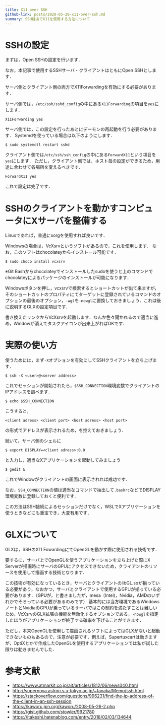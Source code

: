 ```yaml
---
title: X11 over SSH
github-link: posts/2020-05-28-x11-over-ssh.md
summary: SSH経由でX11を使用する方法について
---
```


# SSHの設定
まずは，Open SSHの設定を行います．

なお，本記事で使用するSSHサーバ・クライアントはともにOpen SSHとします．

サーバ側とクライアント側の両方でX11Forwardingを有効にする必要があります．

サーバ側では，`/etc/ssh/sshd_config`の中にある`X11Forwarding`の項目を`yes`にします．

```sshd_config
X11Forwarding yes
```

サーバ側では，この設定を行ったあとにデーモンの再起動を行う必要があります．
Systemdを使っている場合は以下のようにします．

```shell
$ sudo systemctl restart sshd
```

クライアント側では`/etc/ssh/ssh_config`の中にある`ForwardX11`という項目を`yes`にします．
ただし，クライアント側では，ホスト毎の設定ができるため，用途に合わせて各場所を変えるべきです．

```ssh_config
ForwardX11 yes
```

これで設定は完了です．

# SSHのクライアントを動かすコンピュータにXサーバを整備する
Linuxであれば，普通にxorgを使用すれば良いです．

Windowsの場合は，VcXsrvというソフトがあるので，これを使用します．
なお，このソフトはchocolateyからインストール可能です．

```shell
$ sudo choco install vcxsrv
```

※Git Bashからchocolateyでインストールしたsudoを使うと上のコマンドでchocolateyによるパッケージのインストールが可能になります．

Windowsボタンを押し，vcxsrvで検索するとショートカットが出て来ますが，そのショートカットのプロパティにてターゲットに登録されているコマンドのオプションの最後のオプション，`-wgl`を`-nowgl`に置換しておきましょう．これは後に説明するGLXの設定項目です．

書き換えたリンクからVcXsrvを起動します．なんか色々聞かれるので適当に進め，Windowが消えてタスクアイコンが出来上がればOKです．

# 実際の使い方
使うためには，まず`-X`オプションを有効にしてSSHクライアントを立ち上げます．

```shell
$ ssh -X <user>@<server address>
```

これでセッションが開始されたら，`$SSH_CONNECTION`環境変数でクライアントのIPアドレスを調べます．

```shell
$ echo $SSH_CONNECTION
```

こうすると，

```
<client adress> <client port> <host adress> <host port>
```

の形式でアドレスが表示されるため，<client adress>を控えておきましょう．

続いて，サーバ側のシェルに

```shell
$ export DISPLAY=<client adress>:0.0
```

と入力し，適当なXアプリケーションを起動してみましょう

```shell
$ gedit &
```

これでWindowがクライアントの画面に表示されれば成功です．

なお，`SSH_CONNECTION`の値は適当なコマンドで抽出して`.bashrc`などでDISPLAY環境変数に登録しておくと便利です．

この方法はSSH接続によるセッションだけでなく，WSLでXアプリケーションを使うときなどにも重宝でき，大変有用です．

# GLXについて
GLXは，SSHのX11 FowardingにてOpenGLを動かす際に使用される技術です．

要するに，サーバ上でOpenGLを使うアプリケーションを立ち上げた際にX Serverが描画時にサーバのGPUにアクセスできないため，クライアントのリソースを使用して描画する技術となります．

この技術が有効になっているとき，サーバとクライアントのlibGL.soが揃っている必要があり，なおかつ，サーバとクライアントで使用するGPUが揃っている必要があります．（GPUが，と書きましたが，mesa（Intel)，Nvidia，AMDのいずれかでそろっている必要があるのみです）
基本的には当方環境であるWindowsノートとNvidiaのGPUが乗っているサーバではこの制約を満たすことは難しいため，VcXsrvのGLX拡張の機能を無効化するオプションである，`-nowgl`を指定したほうがアプリケーションが終了する確率を下げることができます．

ただし，本来OpenGLを使用して描画されるソフトによってはGLXがないと起動できないものもあるので，注意が必要です．例えば，Supertuxcartは動きますが，OptiXとかで作成したOpenGLを使用するアプリケーションでは私が試した限りは動きませんでした．

# 参考文献
- https://www.atmarkit.co.jp/ait/articles/1812/06/news040.html
- http://supernova.astron.s.u-tokyo.ac.jp/~tanaka/Memo/ssh.html
- https://stackoverflow.com/questions/996231/find-the-ip-address-of-the-client-in-an-ssh-session
- https://kaworu.jpn.org/kaworu/2008-05-26-2.php
- https://gist.github.com/stowler/9921780
- https://itakeshi.hatenablog.com/entry/2018/02/03/134644
